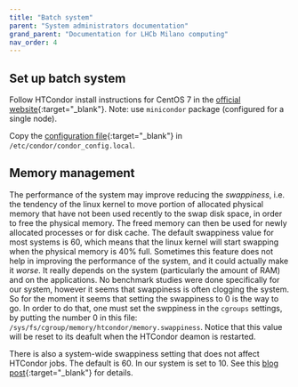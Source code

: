 ```yaml
---
title: "Batch system"
parent: "System administrators documentation"
grand_parent: "Documentation for LHCb Milano computing"
nav_order: 4
---
```


## Set up batch system

Follow HTCondor install instructions for CentOS 7 in the [official website](https://research.cs.wisc.edu/htcondor/instructions/el/7/stable/){:target="_blank"}.
Note: use `minicondor` package (configured for a single node).

Copy the [configuration file](https://github.com/LHCb-Milano/LHCb-MI-Computing/blob/master/condor/condor_config.local){:target="_blank"} in `/etc/condor/condor_config.local`.

## Memory management

The performance of the system may improve reducing the *swappiness*, i.e. the tendency of the linux kernel to move portion of allocated physical memory that have not been used recently to the swap disk space, in order to free the physical memory. The freed memory can then be used for newly allocated processes or for disk cache. The default swappiness value for most systems is 60, which means that the linux kernel will start swapping when the physical memory is 40% full. Sometimes this feature does not help in improving the performance of the system, and it could actually make it *worse*. It really depends on the system (particularly the amount of RAM) and on the applications. No benchmark studies were done specifically for our system, however it seems that swappiness is often clogging the system. So for the moment it seems that setting the swappiness to 0 is the way to go. In order to do that, one must set the swppiness in the `cgroups` settings, by putting the number 0 in this file: `/sys/fs/cgroup/memory/htcondor/memory.swappiness`. Notice that this value will be reset to its deafult when the HTCondor deamon is restarted.

There is also a system-wide swappiness setting that does not affect HTCondor jobs. The default is 60. In our system is set to 10. See this [blog post](https://www.howtoforge.com/tutorial/linux-swappiness/){:target="_blank"} for details.
